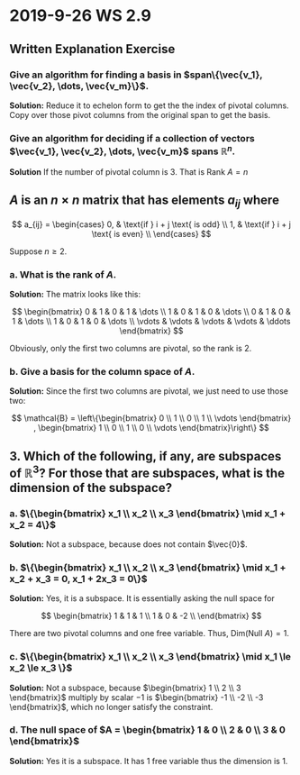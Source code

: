 # 2019-9-26 WS 2.9
## Written Explanation Exercise
### Give an algorithm for finding a basis in $span\{\vec{v_1}, \vec{v_2}, \dots, \vec{v_m}\}$.
**Solution:** Reduce it to echelon form to get the the index of pivotal columns. Copy over those pivot columns from the original span to get the basis.

### Give an algorithm for deciding if a collection of vectors $\vec{v_1}, \vec{v_2}, \dots, \vec{v_m}$ spans $\mathbb{R}^n$.
**Solution** If the number of pivotal column is 3. That is $\text{Rank}\ A = n$

## $A$ is an $n \times n$ matrix that has elements $a_{ij}$ where
$$
a_{ij} = \begin{cases}
    0, & \text{if } i + j \text{ is odd} \\
    1, & \text{if } i + j \text{ is even} \\
\end{cases}
$$

Suppose $n\ge2$.

### a. What is the rank of $A$.
**Solution:** The matrix looks like this:

$$
\begin{bmatrix}
  0 & 1 & 0 & 1 & \dots \\
  1 & 0 & 1 & 0 & \dots \\
  0 & 1 & 0 & 1 & \dots \\
  1 & 0 & 1 & 0 & \dots \\
  \vdots & \vdots & \vdots & \vdots & \ddots
\end{bmatrix}
$$

Obviously, only the first two columns are pivotal, so the rank is 2.

### b. Give a basis for the column space of $A$.
**Solution:** Since the first two columns are pivotal, we just need to use those two:

$$
\mathcal{B} = \left\{\begin{bmatrix}
  0 \\ 1 \\ 0 \\ 1 \\ \vdots
\end{bmatrix} , \begin{bmatrix}
  1 \\ 0 \\ 1 \\ 0 \\ \vdots
\end{bmatrix}\right\}
$$

## 3. Which of the following, if any, are subspaces of $\mathbb{R}^3$? For those that are subspaces, what is the dimension of the subspace?
### a. $\{\begin{bmatrix} x_1 \\ x_2 \\ x_3 \end{bmatrix} \mid x_1 + x_2 = 4\}$
**Solution:** Not a subspace, because does not contain $\vec{0}$.

### b. $\{\begin{bmatrix} x_1 \\ x_2 \\ x_3 \end{bmatrix} \mid x_1 + x_2 + x_3 = 0, x_1 + 2x_3 = 0\}$
**Solution:** Yes, it is a subspace. It is essentially asking the null space for

$$
\begin{bmatrix}
  1 & 1 & 1 \\
  1 & 0 & -2 \\
\end{bmatrix}
$$

There are two pivotal columns and one free variable. Thus, $\text{Dim}(\text{Null}\ A) = 1$.

### c. $\{\begin{bmatrix} x_1 \\ x_2 \\ x_3 \end{bmatrix} \mid x_1 \le x_2 \le x_3 \}$
**Solution:** Not a subspace, because $\begin{bmatrix} 1 \\ 2 \\ 3 \end{bmatrix}$ multiply by scalar $-1$ is $\begin{bmatrix} -1 \\ -2 \\ -3 \end{bmatrix}$, which no longer satisfy the constraint.

### d. The null space of $A = \begin{bmatrix} 1 & 0 \\ 2 & 0 \\ 3 & 0 \end{bmatrix}$
**Solution:** Yes it is a subspace. It has 1 free variable thus the dimension is 1.